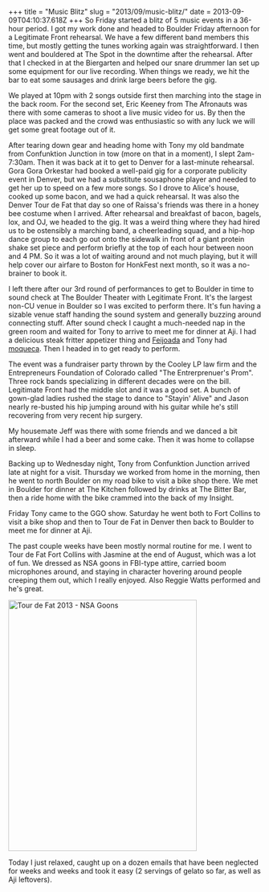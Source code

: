 +++
title = "Music Blitz"
slug = "2013/09/music-blitz/"
date = 2013-09-09T04:10:37.618Z
+++
So Friday started a blitz of 5 music events in a 36-hour period. I got my work done and headed to Boulder Friday afternoon for a Legitimate Front rehearsal. We have a few different band members this time, but mostly getting the tunes working again was straightforward. I then went and bouldered at The Spot in the downtime after the rehearsal. After that I checked in at the Biergarten and helped our snare drummer Ian set up some equipment for our live recording. When things we ready, we hit the bar to eat some sausages and drink large beers before the gig.

We played at 10pm with 2 songs outside first then marching into the stage in the back room. For the second set, Eric Keeney from The Afronauts was there with some cameras to shoot a live music video for us. By then the place was packed and the crowd was enthusiastic so with any luck we will get some great footage out of it.

After tearing down gear and heading home with Tony my old bandmate from Confunktion Junction in tow (more on that in a moment), I slept 2am-7:30am. Then it was back at it to get to Denver for a last-minute rehearsal. Gora Gora Orkestar had booked a well-paid gig for a corporate publicity event in Denver, but we had a substitute sousaphone player and needed to get her up to speed on a few more songs. So I drove to Alice's house, cooked up some bacon, and we had a quick rehearsal. It was also the Denver Tour de Fat that day so one of Raissa's friends was there in a honey bee costume when I arrived. After rehearsal and breakfast of bacon, bagels, lox, and OJ, we headed to the gig. It was a weird thing where they had hired us to be ostensibly a marching band, a cheerleading squad, and a hip-hop dance group to each go out onto the sidewalk in front of a giant protein shake set piece and perform briefly at the top of each hour between noon and 4 PM. So it was a lot of waiting around and not much playing, but it will help cover our airfare to Boston for HonkFest next month, so it was a no-brainer to book it.

I left there after our 3rd round of performances to get to Boulder in time to sound check at The Boulder Theater with Legitimate Front. It's the largest non-CU venue in Boulder so I was excited to perform there. It's fun having a sizable venue staff handing the sound system and generally buzzing around connecting stuff. After sound check I caught a much-needed nap in the green room and waited for Tony to arrive to meet me for dinner at Aji. I had a delicious steak fritter appetizer thing and [Feijoada](https://en.wikipedia.org/wiki/Feijoada) and Tony had  [moqueca](http://www.simplyrecipes.com/recipes/moqueca_-_brazilian_fish_stew/). Then I headed in to get ready to perform.

The event was a fundraiser party thrown by the Cooley LP law firm and the Entrepreneurs Foundation of Colorado called "The Entrerprenuer's Prom". Three rock bands specializing in different decades were on the bill. Legitimate Front had the middle slot and it was a good set. A bunch of gown-glad ladies rushed the stage to dance to "Stayin' Alive" and Jason nearly re-busted his hip jumping around with his guitar while he's still recovering from very recent hip surgery.

My housemate Jeff was there with some friends and we danced a bit afterward while I had a beer and some cake. Then it was home to collapse in sleep.

Backing up to Wednesday night, Tony from Confunktion Junction arrived late at night for a visit. Thursday we worked from home in the morning, then he went to north Boulder on my road bike to visit a bike shop there. We met in Boulder for dinner at The Kitchen followed by drinks at The Bitter Bar, then a ride home with the bike crammed into the back of my Insight.

Friday Tony came to the GGO show. Saturday he went both to Fort Collins to visit a bike shop and then to Tour de Fat in Denver then back to Boulder to meet me for dinner at Aji.

The past couple weeks have been mostly normal routine for me. I went to Tour de Fat Fort Collins with Jasmine at the end of August, which was a lot of fun. We dressed as NSA goons in FBI-type attire, carried boom microphones around, and staying in character hovering around people creeping them out, which I really enjoyed. Also Reggie Watts performed and he's great.

<a href="http://www.flickr.com/photos/88096431@N00/9639933781/" title="Tour de Fat 2013 - NSA Goons by Peter Lyons, on Flickr"><img src="http://farm6.staticflickr.com/5502/9639933781_92d2ecd91d.jpg" width="375" height="500" alt="Tour de Fat 2013 - NSA Goons"></a>

Today I just relaxed, caught up on a dozen emails that have been neglected for weeks and weeks and took it easy (2 servings of gelato so far, as well as Aji leftovers).
